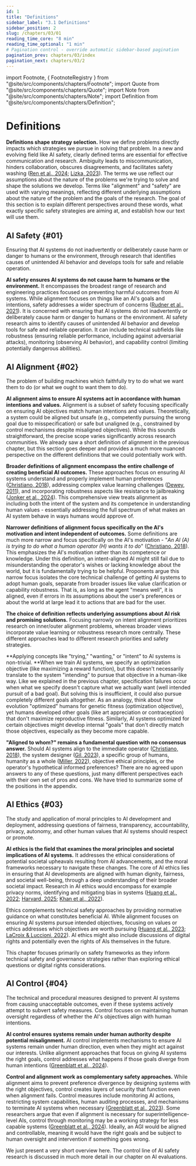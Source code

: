 ```yaml
---
id: 1
title: "Definitions"
sidebar_label: "3.1 Definitions"
sidebar_position: 2
slug: /chapters/03/01
reading_time_core: "8 min"
reading_time_optional: "1 min"
# Pagination control - override automatic sidebar-based pagination
pagination_prev: chapters/03/index
pagination_next: chapters/03/2
---
```

import Footnote, { FootnoteRegistry } from "@site/src/components/chapters/Footnote";
import Quote from "@site/src/components/chapters/Quote";
import Note from "@site/src/components/chapters/Note";
import Definition from "@site/src/components/chapters/Definition";

# Definitions

**Definitions shape strategy selection.** How we define problems directly impacts which strategies we pursue in solving that problem. In a new and evolving field like AI safety, clearly defined terms are essential for effective communication and research. Ambiguity leads to miscommunication, hinders collaboration, obscures disagreements, and facilitates safety washing ([Ren et al., 2024](https://arxiv.org/abs/2407.21792); [Lizka, 2023](https://forum.effectivealtruism.org/posts/f2qojPr8NaMPo2KJC/beware-safety-washing)). The terms we use reflect our assumptions about the nature of the problems we're trying to solve and shape the solutions we develop. Terms like "alignment" and "safety" are used with varying meanings, reflecting different underlying assumptions about the nature of the problem and the goals of the research. The goal of this section is to explain different perspectives around these words, what exactly specific safety strategies are aiming at, and establish how our text will use them.

## AI Safety {#01}

<Definition term="AI safety" source="" number="1" label="3.1">

Ensuring that AI systems do not inadvertently or deliberately cause harm or danger to humans or the environment, through research that identifies causes of unintended AI behavior and develops tools for safe and reliable operation.

</Definition>

**AI safety ensures AI systems do not cause harm to humans or the environment.** It encompasses the broadest range of research and engineering practices focused on preventing harmful outcomes from AI systems. While alignment focuses on things like an AI's goals and intentions, safety addresses a wider spectrum of concerns ([Rudner et al., 2021](https://cset.georgetown.edu/publication/key-concepts-in-ai-safety-an-overview/)). It is concerned with ensuring that AI systems do not inadvertently or deliberately cause harm or danger to humans or the environment. AI safety research aims to identify causes of unintended AI behavior and develop tools for safe and reliable operation. It can include technical subfields like robustness (ensuring reliable performance, including against adversarial attacks), monitoring (observing AI behavior), and capability control (limiting potentially dangerous abilities).

## AI Alignment {#02}

<Definition term="AI Alignment" source="([Christiano, 2024](https://paulfchristiano.com/ai/))" number="2" label="3.2">

The problem of building machines which faithfully try to do what we want them to do (or what we ought to want them to do).

</Definition>

**AI alignment aims to ensure AI systems act in accordance with human intentions and values.** Alignment is a subset of safety focusing specifically on ensuring AI objectives match human intentions and values. Theoretically, a system could be aligned but unsafe (e.g., competently pursuing the wrong goal due to misspecification) or safe but unaligned (e.g., constrained by control mechanisms despite misaligned objectives). While this sounds straightforward, the precise scope varies significantly across research communities. We already saw a short definition of alignment in the previous chapter, but this section goes deeper and provides a much more nuanced perspective on the different definitions that we could potentially work with.

**Broader definitions of alignment encompass the entire challenge of creating beneficial AI outcomes.** These approaches focus on ensuring AI systems understand and properly implement human preferences ([Christiano, 2018](https://www.alignmentforum.org/posts/ZeE7EKHTFMBs8eMxn/clarifying-ai-alignment)), addressing complex value learning challenges ([Dewey, 2011](https://intelligence.org/files/LearningValue.pdf)), and incorporating robustness aspects like resistance to jailbreaking ([Jonker et al., 2024](https://www.ibm.com/think/topics/ai-alignment)). This comprehensive view treats alignment as including both the intent of the system and its competence in understanding human values - essentially addressing the full spectrum of what makes an AI system behave in ways humans would approve of<Footnote id="alignment_hedging" number="1" text="While AI alignment does not necessarily encompass all systemic risks and misuses, there is some overlap. Some alignment techniques could help mitigate certain misuse scenarios—for instance, alignment methods could ensure that models refuse to cooperate with users intending to use AI for harmful purposes like bioterrorism. Similarly, from a systemic risk perspective, a well-aligned AI might recognize and refuse to participate in problematic processes embedded in systems like financial markets. However, challenges remain, as malicious actors might attempt to circumvent these protections through targeted fine-tuning of models for harmful purposes, and in this case even a perfectly aligned model wouldn't be able to resist." />.

**Narrower definitions of alignment focus specifically on the AI's motivation and intent independent of outcomes.** Some definitions are much more narrow and focus specifically on the AI's motivation - "*An AI (A) is trying to do what a human operator (H) wants it to do*" ([Christiano, 2018](https://www.alignmentforum.org/posts/ZeE7EKHTFMBs8eMxn/clarifying-ai-alignment)). This emphasizes the AI's motivation rather than its competence or knowledge. Under this definition, an intent-aligned AI might still fail due to misunderstanding the operator's wishes or lacking knowledge about the world, but it is fundamentally trying to be helpful. Proponents argue this narrow focus isolates the core technical challenge of getting AI systems to adopt human goals, separate from broader issues like value clarification or capability robustness. That is, as long as the agent "means well", it is aligned, even if errors in its assumptions about the user's preferences or about the world at large lead it to actions that are bad for the user.

**The choice of definition reflects underlying assumptions about AI risk and promising solutions.** Focusing narrowly on intent alignment prioritizes research on inner/outer alignment problems, whereas broader views incorporate value learning or robustness research more centrally. These different approaches lead to different research priorities and safety strategies.



**Applying concepts like "trying," "wanting," or "intent" to AI systems is non-trivial. **When we train AI systems, we specify an optimization objective (like maximizing a reward function), but this doesn't necessarily translate to the system "intending" to pursue that objective in a human-like way. Like we explained in the previous chapter, specification failures occur when what we specify doesn't capture what we actually want (well intended pursuit of a bad goal). But solving this is insufficient, it could also pursue completely different goals altogether. As an analogy, think about how evolution "optimized" humans for genetic fitness (optimization objective), yet humans developed other goals (like art appreciation or contraception) that don't maximize reproductive fitness. Similarly, AI systems optimized for certain objectives might develop internal "goals" that don't directly match those objectives, especially as they become more capable.

**"Aligned to whom?" remains a fundamental question with no consensus answer.** Should AI systems align to the immediate operator ([Christiano, 2018](https://www.alignmentforum.org/posts/ZeE7EKHTFMBs8eMxn/clarifying-ai-alignment)), the system designer ([Gil, 2023](https://forum.effectivealtruism.org/posts/6aYfWyo9DKEheogf8/don-t-call-it-ai-alignment)), a specific group of humans, humanity as a whole ([Miller, 2022](https://forum.effectivealtruism.org/posts/DXuwsXsqGq5GtmsB3/ai-alignment-with-humans-but-with-which-humans)), objective ethical principles, or the operator's hypothetical informed preferences? There are no agreed upon answers to any of these questions, just many different perspectives each with their own set of pros and cons. We have tried to summarize some of the positions in the appendix.

## AI Ethics {#03}

<Definition term="AI Ethics" source="([Huang et al., 2023](https://ieeexplore.ieee.org/abstract/document/9844014))" number="3" label="3.3">

The study and application of moral principles to AI development and deployment, addressing questions of fairness, transparency, accountability, privacy, autonomy, and other human values that AI systems should respect or promote.

</Definition>

**AI ethics is the field that examines the moral principles and societal implications of AI systems.** It addresses the ethical considerations of potential societal upheavals resulting from AI advancements, and the moral frameworks necessary to navigate these changes. The core of AI ethics lies in ensuring that AI developments are aligned with human dignity, fairness, and societal well-being, through a deep understanding of their broader societal impact. Research in AI ethics would encompass for example privacy norms, identifying and mitigating bias in systems ([Huang et al., 2022](https://ieeexplore.ieee.org/abstract/document/9844014); [Harvard, 2025](https://careerservices.fas.harvard.edu/blog/2025/05/01/what-is-ai-ethics/); [Khan et al., 2022](https://arxiv.org/abs/2109.07906)).

Ethics complements technical safety approaches by providing normative guidance on what constitutes beneficial AI. While alignment focuses on ensuring AI systems pursue intended objectives, focusing on values or ethics addresses which objectives are worth pursuing ([Huang et al., 2023](https://ieeexplore.ieee.org/abstract/document/9844014); [LaCroix & Luccioni, 2022](https://arxiv.org/abs/2204.05151)). AI ethics might also include discussions of digital rights and potentially even the rights of AIs themselves in the future.

This chapter focuses primarily on safety frameworks as they inform technical safety and governance strategies rather than exploring ethical questions or digital rights considerations.

## AI Control {#04}

<Definition term="AI Control" source="([Greenblatt et al., 2024](https://www.alignmentforum.org/posts/kcKrE9mzEHrdqtDpE/the-case-for-ensuring-that-powerful-ais-are-controlled))" number="4" label="3.4">

The technical and procedural measures designed to prevent AI systems from causing unacceptable outcomes, even if these systems actively attempt to subvert safety measures. Control focuses on maintaining human oversight regardless of whether the AI's objectives align with human intentions.

</Definition>

**AI control ensures systems remain under human authority despite potential misalignment.** AI control implements mechanisms to ensure AI systems remain under human direction, even when they might act against our interests. Unlike alignment approaches that focus on giving AI systems the right goals, control addresses what happens if those goals diverge from human intentions ([Greenblatt et al., 2024](https://www.alignmentforum.org/posts/kcKrE9mzEHrdqtDpE/the-case-for-ensuring-that-powerful-ais-are-controlled)).

**Control and alignment work as complementary safety approaches.** While alignment aims to prevent preference divergence by designing systems with the right objectives, control creates layers of security that function even when alignment fails. Control measures include monitoring AI actions, restricting system capabilities, human auditing processes, and mechanisms to terminate AI systems when necessary ([Greenblatt et al., 2023](https://arxiv.org/abs/2312.06942)). Some researchers argue that even if alignment is necessary for superintelligence-level AIs, control through monitoring may be a working strategy for less capable systems ([Greenblatt et al., 2024](https://www.alignmentforum.org/posts/kcKrE9mzEHrdqtDpE/the-case-for-ensuring-that-powerful-ais-are-controlled)). Ideally, an AGI would be aligned and controllable, meaning it would have the right goals and be subject to human oversight and intervention if something goes wrong.

We just present a very short overview here. The control line of AI safety research is discussed in much more detail in our chapter on AI evaluations.

<FootnoteRegistry title="Footnotes" />
